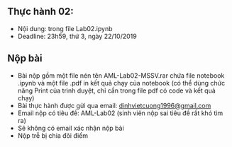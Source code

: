 ## Thực hành 02:
- Nội dung: trong file Lab02.ipynb
- Deadline: 23h59, thứ 3, ngày 22/10/2019

## Nộp bài
- Bài nộp gồm một file nén tên AML-Lab02-MSSV.rar chứa file notebook .ipynb và một file .pdf in kết quả chạy của notebook (có thể dùng chức năng Print của trình duyệt, chỉ cần trong file pdf có code và kết quả chạy)
- Bài thực hành được gửi qua email: dinhvietcuong1996@gmail.com
- Email nộp có tiêu đề: AML-Lab02 (sinh viên nộp sai tiêu đề rất khó tìm ra)
- Sẽ không có email xác nhận nộp bài
- Nộp trễ bị chia đôi điểm

